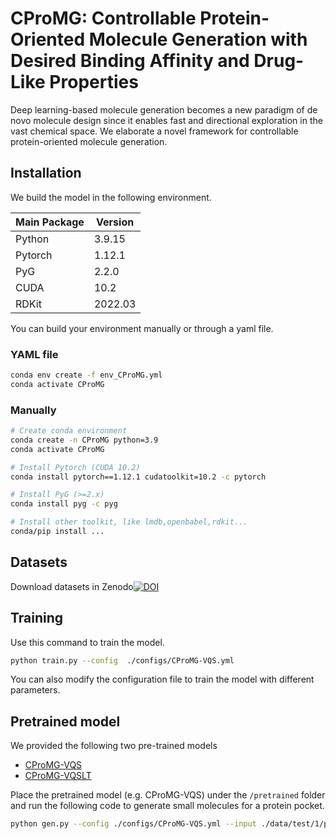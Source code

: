 # CProMG: Controllable Protein-Oriented Molecule Generation with Desired Binding Affinity and Drug-Like Properties

Deep learning-based molecule generation becomes a new paradigm of de novo molecule design since it enables fast and directional exploration in the vast chemical space. We elaborate a novel framework for controllable protein-oriented molecule generation.

<!-- Here is the overview of the CProMG framework. -->

## Installation

We build the model in the following environment.

| Main Package | Version |
| ------------ | ------- |
| Python       | 3.9.15  |
| Pytorch      | 1.12.1  |
| PyG          | 2.2.0   |
| CUDA         | 10.2    |
| RDKit        | 2022.03 |

You can build your environment manually or through a yaml file.

### YAML file

```bash
conda env create -f env_CProMG.yml
conda activate CProMG
```

### Manually

```bash
# Create conda environment
conda create -n CProMG python=3.9
conda activate CProMG

# Install Pytorch (CUDA 10.2)
conda install pytorch==1.12.1 cudatoolkit=10.2 -c pytorch

# Install PyG (>=2.x)
conda install pyg -c pyg

# Install other toolkit, like lmdb,openbabel,rdkit...
conda/pip install ...

```

## Datasets

Download datasets in Zenodo[![DOI](https://zenodo.org/badge/DOI/10.5281/zenodo.7737709.svg)](https://doi.org/10.5281/zenodo.7737709)

## Training

Use this command to train the model.

```bash
python train.py --config  ./configs/CProMG-VQS.yml 
```

You can also modify the configuration file to train the model with different parameters.

## Pretrained model

We provided the following two pre-trained models

- [CProMG-VQS](https://drive.google.com/file/d/1HlG2rnmcCYfP0gNjNpKAg4hhHiqEPWXn/view?usp=share_link)
- [CProMG-VQSLT](https://drive.google.com/file/d/1lWDAbYGpYuU2aO2Aa_rqIemmkwLbxNN4/view?usp=share_link)

Place the pretrained model (e.g. CProMG-VQS) under the `/pretrained` folder and run the following code to generate small molecules for a protein pocket.

```bash
python gen.py --config ./configs/CProMG-VQS.yml --input ./data/test/1/pocket.pdb --model ./pretrained/CProMG-VQS.pt
```
